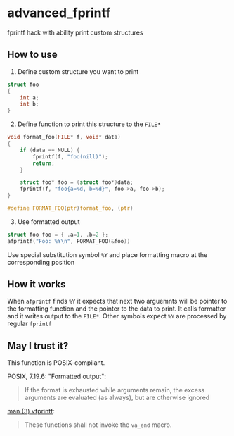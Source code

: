 # advanced_fprintf

fprintf hack with ability print custom structures

## How to use

1. Define custom structure you want to print
```c
struct foo
{
    int a;
    int b;
}
```

2. Define function to print this structure to the `FILE*`
```c
void format_foo(FILE* f, void* data)
{
    if (data == NULL) {
        fprintf(f, "foo(nill)");
        return;
    }

    struct foo* foo = (struct foo*)data;
    fprintf(f, "foo{a=%d, b=%d}", foo->a, foo->b);
}

#define FORMAT_FOO(ptr)format_foo, (ptr)
```

3. Use formatted output
```c
struct foo foo = { .a=1, .b=2 };
afprintf("Foo: %Y\n", FORMAT_FOO(&foo))
```

Use special substitution symbol `%Y` and place formatting macro at the corresponding position

## How it works
When `afprintf` finds `%Y` it expects that next two arguemnts will be pointer to the formatting
function and the pointer to the data to print. It calls formatter and it writes output to the
`FILE*`. Other symbols expect `%Y` are processed by regular `fprintf`

## May I trust it?
This function is POSIX-compilant.

POSIX, 7.19.6: "Formatted output":
> If the format is exhausted while arguments remain, the excess arguments are evaluated (as always),
but are otherwise ignored

[man (3) vfprintf](http://man7.org/linux/man-pages/man3/vfprintf.3p.html):
> These functions shall not invoke the `va_end` macro.
